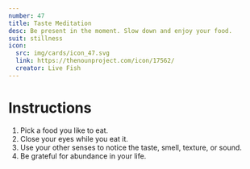 ```yaml
---
number: 47
title: Taste Meditation
desc: Be present in the moment. Slow down and enjoy your food. 
suit: stillness
icon:
  src: img/cards/icon_47.svg
  link: https://thenounproject.com/icon/17562/
  creator: Live Fish
---
```

# Instructions
1. Pick a food you like to eat.
2. Close your eyes while you eat it. 
3. Use your other senses to notice the taste, smell, texture, or sound.
4. Be grateful for abundance in your life.